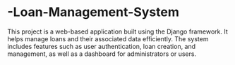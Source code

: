 # -Loan-Management-System
This project is a web-based application built using the Django framework. It helps manage loans and their associated data efficiently. The system includes features such as user authentication, loan creation, and management, as well as a dashboard for administrators or users.
